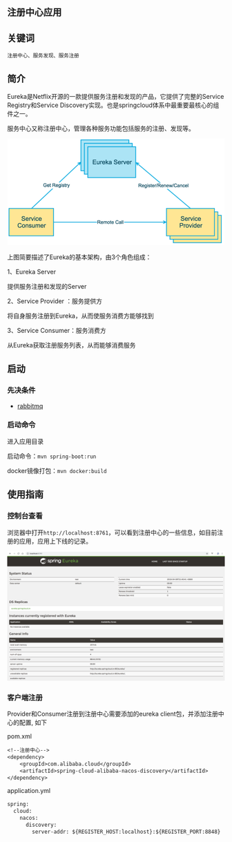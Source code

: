 注册中心应用
----------

## 关键词

`注册中心、服务发现、服务注册`

## 简介

Eureka是Netflix开源的一款提供服务注册和发现的产品，它提供了完整的Service Registry和Service Discovery实现。也是springcloud体系中最重要最核心的组件之一。

服务中心又称注册中心，管理各种服务功能包括服务的注册、发现等。

![postman](../../docs/eureka-architecture-overview.png)

上图简要描述了Eureka的基本架构，由3个角色组成：

1、Eureka Server

提供服务注册和发现的Server

2、Service Provider ：服务提供方

将自身服务注册到Eureka，从而使服务消费方能够找到

3、Service Consumer：服务消费方

从Eureka获取注册服务列表，从而能够消费服务

## 启动

### 先决条件

- [rabbitmq](http://rabbitmq.io/download)

### 启动命令

进入应用目录

启动命令：`mvn spring-boot:run`

docker镜像打包：`mvn docker:build`

## 使用指南

### 控制台查看

浏览器中打开`http://localhost:8761`，可以看到注册中心的一些信息，如目前注册的应用，应用上下线的记录。

![postman](../../docs/eureka-console.png)


### 客户端注册

Provider和Consumer注册到注册中心需要添加的eureka client包，并添加注册中心的配置, 如下

pom.xml

```
<!--注册中心-->
<dependency>
    <groupId>com.alibaba.cloud</groupId>
    <artifactId>spring-cloud-alibaba-nacos-discovery</artifactId>
</dependency>
```

application.yml

```
spring:
  cloud:
    nacos:
      discovery:
        server-addr: ${REGISTER_HOST:localhost}:${REGISTER_PORT:8848}
```
